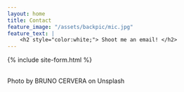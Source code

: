 ```yaml
---
layout: home
title: Contact
feature_image: "/assets/backpic/mic.jpg"
feature_text: |
    <h2 style="color:white;"> Shoot me an email! </h2>
---
```




{% include site-form.html %}


<br>
Photo by BRUNO CERVERA on Unsplash
